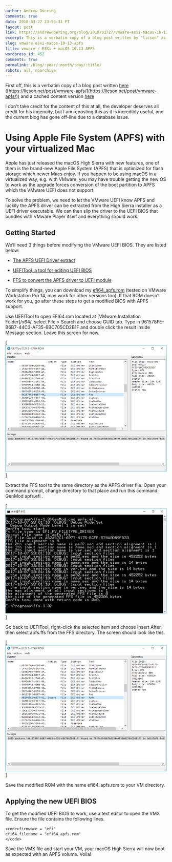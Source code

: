 ```yaml
---
author: Andrew Doering
comments: true
date: 2018-03-27 23:56:31 PT
layout: post
link: https://andrewdoering.org/blog/2018/03/27/vmware-esxi-macos-10-13-apfs/
excerpt: This is a verbatim copy of a blog post written by "licson" as his site was going down.
slug: vmware-esxi-macos-10-13-apfs
title: vmware / ESXi + macOS 10.13 APFS
wordpress_id: 452
comments: true
permalink: /blog/:year/:month/:day/:title/
robots: all, noarchive
---
```


First off, this is a verbatim copy of a blog post written [here](https://licson.net/post/vmware-apfs/) ([https://licson.net/post/vmware-apfs/](https://licson.net/post/vmware-apfs/)) and a cached content version [here](https://webcache.googleusercontent.com/search?q=cache:Uvv6UFhC2GsJ:https://licson.net/post/vmware-apfs/+&cd=1&hl=en&ct=clnk&gl=us)

I don't take credit for the content of this at all, the developer deserves all credit for his ingenuity, but I am reposting this as it is incredibly useful, and the current blog has gone off-line due to a database issue.



# Using Apple File System (APFS) with your virtualized Mac



Apple has just released the macOS High Sierra with new features, one of them is the brand-new Apple File System (APFS) that is optimized for flash storage which newer Macs enjoy. If you happen to be using macOS in a virtualized way, e.g. with VMware, you may have trouble getting the new OS to work as the upgrade forces conversion of the boot partition to APFS which the VMware UEFI does not support.

To solve the problem, we need to let the VMware UEFI know APFS and luckily the APFS driver can be extracted from the High Sierra installer as a UEFI driver executable. We can then slip the driver to the UEFI BIOS that bundles with VMware Player itself and everything should work.



## Getting Started



We’ll need 3 things before modifying the VMware UEFI BIOS. They are listed below:





  * [The APFS UEFI Driver extract](https://github.com/darkhandz/XPS15-9550-Sierra/blob/master/CLOVER-Install/drivers64UEFI/apfs.efi?raw=true)


  * [UEFITool, a tool for editing UEFI BIOS](https://github.com/LongSoft/UEFITool/releases)


  * [FFS to convert the APFS driver to UEFI module](https://github.com/pbatard/ffs/releases)



To simplify things, you can download my [efi64_apfs.rom](/assets/img/2018-03-27-post/efi64_apfs.rom_.zip) (tested on VMware Workstation Pro 14, may work for other versions too). If that ROM doesn’t work for you, go after these steps to get a modified BIOS with APFS support.

Use UEFITool to open EFI64.rom located at [VMware Installation Folder]/x64/, select File > Search and choose GUID tab. Type in 961578FE-B6B7-44C3-AF35-6BC705CD2B1F and double click the result inside Message section. Leave this screen for now.

[![UEFITool](/assets/img/2018-03-27-post/vmware_apfs_ubu_screen.png)]

Extract the FFS tool to the same directory as the APFS driver file. Open your command prompt, change directory to that place and run this command:  GenMod apfs.efi .

[![](/assets/img/2018-03-27-post/vmware_apfs_ffs_screen.png)]

Go back to UEFITool, right-click the selected item and choose Insert After, then select apfs.ffs from the FFS directory. The screen should look like this.

[![VMware APFS INS Screen](/assets/img/2018-03-27-post/vmware_apfs_ins_screen.png)]

Save the modified ROM with the name efi64_apfs.rom to your VM directory.



## Applying the new UEFI BIOS



To get the modified UEFI BIOS to work, use a text editor to open the VMX file. Ensure the file contains the following lines.


    
    <code>firmware = "efi"
    efi64.filename = "efi64_apfs.rom"
    </code>



Save the VMX file and start your VM, your macOS High Sierra will now boot as expected with an APFS volume. Voila!
